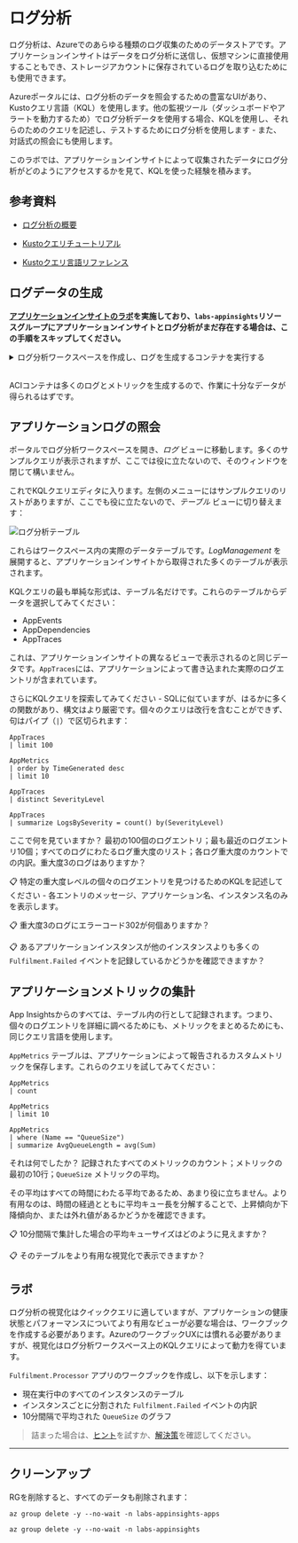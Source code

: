 # ログ分析

ログ分析は、Azureでのあらゆる種類のログ収集のためのデータストアです。アプリケーションインサイトはデータをログ分析に送信し、仮想マシンに直接使用することもでき、ストレージアカウントに保存されているログを取り込むためにも使用できます。

Azureポータルには、ログ分析のデータを照会するための豊富なUIがあり、Kustoクエリ言語（KQL）を使用します。他の監視ツール（ダッシュボードやアラートを動力するため）でログ分析データを使用する場合、KQLを使用し、それらのためのクエリを記述し、テストするためにログ分析を使用します - また、対話式の照会にも使用します。

このラボでは、アプリケーションインサイトによって収集されたデータにログ分析がどのようにアクセスするかを見て、KQLを使った経験を積みます。

## 参考資料

- [ログ分析の概要](https://learn.microsoft.com/ja-jp/azure/azure-monitor/logs/log-analytics-overview)

- [Kustoクエリチュートリアル](https://learn.microsoft.com/ja-jp/azure/azure-monitor/logs/get-started-queries)

- [Kustoクエリ言語リファレンス](https://learn.microsoft.com/ja-jp/azure/data-explorer/kusto/query/)


## ログデータの生成

**[アプリケーションインサイトのラボ](/labs/applicationinsights/README_jp.md)を実施しており、`labs-appinsights`リソースグループにアプリケーションインサイトとログ分析がまだ存在する場合は、この手順をスキップしてください。**

<details>
  <summary>ログ分析ワークスペースを作成し、ログを生成するコンテナを実行する</summary>

監視用のRGを作成し、ワークスペースとアプリインサイトを追加：



```
az group create -n labs-appinsights -l eastus --tags courselabs=azure

az monitor log-analytics workspace create -g labs-appinsights -n labsloganalytics -l eastus

az monitor app-insights component create --app labs --kind web -g labs-appinsights --workspace labsloganalytics -l eastus
```


アプリインサイトの接続文字列を取得：


```
az monitor app-insights component show --app labs -g labs-appinsights --query connectionString -o tsv
```


サンプルアプリ用の別のRGを作成し、アプリインサイトへの書き込みを行うACIコンテナを作成：


```
az group create -n labs-appinsights-apps --tags courselabs=azure -l eastus

az container create -g labs-appinsights-apps  --image courselabs/fulfilment-processor:appinsights-1.0 --no-wait --name fp1 --secure-environment-variables "ApplicationInsights__ConnectionString=<appinsights-connection-string>"

az container create -g labs-appinsights-apps  --image courselabs/fulfilment-processor:appinsights-1.0 --no-wait --name fp2 --secure-environment-variables "ApplicationInsights__ConnectionString=<appinsights-connection-string>"

az container create -g labs-appinsights-apps  --image courselabs/fulfilment-processor:appinsights-1.0 --no-wait --name fp3 --secure-environment-variables "ApplicationInsights__ConnectionString=<appinsights-connection-string>"

az container create -g labs-appinsights-apps  --image courselabs/fulfilment-processor:appinsights-1.2 --no-wait --name fp4 --secure-environment-variables "ApplicationInsights__ConnectionString=<appinsights-connection-string>"
```


</details><br />

ACIコンテナは多くのログとメトリックを生成するので、作業に十分なデータが得られるはずです。

## アプリケーションログの照会

ポータルでログ分析ワークスペースを開き、_ログ_ ビューに移動します。多くのサンプルクエリが表示されますが、ここでは役に立たないので、そのウィンドウを閉じて構いません。

これでKQLクエリエディタに入ります。左側のメニューにはサンプルクエリのリストがありますが、ここでも役に立たないので、_テーブル_ ビューに切り替えます：

![ログ分析テーブル](/img/loganalytics-query-editor.png)

これらはワークスペース内の実際のデータテーブルです。_LogManagement_ を展開すると、アプリケーションインサイトから取得された多くのテーブルが表示されます。

KQLクエリの最も単純な形式は、テーブル名だけです。これらのテーブルからデータを選択してみてください：

- AppEvents
- AppDependencies
- AppTraces

これは、アプリケーションインサイトの異なるビューで表示されるのと同じデータです。`AppTraces`には、アプリケーションによって書き込まれた実際のログエントリが含まれています。

さらにKQLクエリを探索してみてください - SQLに似ていますが、はるかに多くの関数があり、構文はより厳密です。個々のクエリは改行を含むことができず、句はパイプ（`|`）で区切られます：


```
AppTraces
| limit 100

AppMetrics
| order by TimeGenerated desc 
| limit 10

AppTraces
| distinct SeverityLevel

AppTraces
| summarize LogsBySeverity = count() by(SeverityLevel)
```

ここで何を見ていますか？ 最初の100個のログエントリ；最も最近のログエントリ10個；すべてのログにわたるログ重大度のリスト；各ログ重大度のカウントでの内訳。重大度3のログはありますか？

📋 特定の重大度レベルの個々のログエントリを見つけるためのKQLを記述してください - 各エントリのメッセージ、アプリケーション名、インスタンス名のみを表示します。

📋 重大度3のログにエラーコード302が何個ありますか？

📋 あるアプリケーションインスタンスが他のインスタンスよりも多くの `Fulfilment.Failed` イベントを記録しているかどうかを確認できますか？

## アプリケーションメトリックの集計

App Insightsからのすべては、テーブル内の行として記録されます。つまり、個々のログエントリを詳細に調べるためにも、メトリックをまとめるためにも、同じクエリ言語を使用します。

`AppMetrics` テーブルは、アプリケーションによって報告されるカスタムメトリックを保存します。これらのクエリを試してみてください：



```
AppMetrics
| count

AppMetrics
| limit 10

AppMetrics
| where (Name == "QueueSize")
| summarize AvgQueueLength = avg(Sum)
```


それは何でしたか？ 記録されたすべてのメトリックのカウント；メトリックの最初の10行；`QueueSize` メトリックの平均。

その平均はすべての時間にわたる平均であるため、あまり役に立ちません。より有用なのは、時間の経過とともに平均キュー長を分解することで、上昇傾向か下降傾向か、または外れ値があるかどうかを確認できます。

📋 10分間隔で集計した場合の平均キューサイズはどのように見えますか？

📋 そのテーブルをより有用な視覚化で表示できますか？

## ラボ

ログ分析の視覚化はクイッククエリに適していますが、アプリケーションの健康状態とパフォーマンスについてより有用なビューが必要な場合は、ワークブックを作成する必要があります。AzureのワークブックUXには慣れる必要がありますが、視覚化はログ分析ワークスペース上のKQLクエリによって動力を得ています。

`Fulfilment.Processor` アプリのワークブックを作成し、以下を示します：

- 現在実行中のすべてのインスタンスのテーブル
- インスタンスごとに分割された `Fulfilment.Failed` イベントの内訳
- 10分間隔で平均された `QueueSize` のグラフ

> 詰まった場合は、[ヒント](hints_jp.md)を試すか、[解決策](solution_jp.md)を確認してください。

___

## クリーンアップ

RGを削除すると、すべてのデータも削除されます：



```
az group delete -y --no-wait -n labs-appinsights-apps

az group delete -y --no-wait -n labs-appinsights
```
